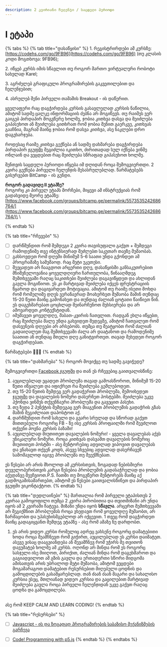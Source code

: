 ```yaml
---
description: 2 კვირიანი ჩელენჯი / საცდელი პერიოდი
---
```


# I ეტაპი

{% tabs %}
{% tab title="დასაწყისი" %}
1\. რეგისტრირდები ამ კურსზე: [https://codehs.com/go/9FB96](https://codehs.com/go/9FB96) (თუ კლასის კოდი მოგთხოვა: 9FB96);

2\. იწყებ კურსს იმის სწავლით თუ როგორ მართო ვირტუალური რობოტი სახელად Karel;

3\. აგრძელებ გრაფიკული პროგრამირების გაკვეთილებით და ჩელენჯებით;

4\. ასრულებ შენი პირველი თამაშის Breakout - ის დაწერით.

ყველაფერი რაც დაგჭირდება კურსის გასავლელად კურსის ნაწილია, ამიტომ სადმე ცალკე ინფორმაციის ძებნა არ მოგიწევს. თუ რაიმეს ვერ გაიგებ პირდაპირ მოგვწერე ხოლმე, ჯობია კითხვა დასვა და შეიძლება გიპასუხოთ ან შეიძლება გითხრათ რომ ჯობია შენით გაერკვე, კითხვას გააჩნია, მაგრამ მაინც ჯობია რომ დასვა კითხვა, ასე ნაკლები დრო დაგეხარჯება.&#x20;

როდესაც რაიმე კითხვა გექნება ან სადმე დახმარება დაგჭირდება პირდაპირ [ჯგუფში](https://www.facebook.com/groups/3969683209738650/) შეგიძლია იკითხო, ძირითადად სულ იქნება ვინმე ონლაინ და ვეცდებით რაც შეიძლება სწრაფად გიპასუხოთ ხოლმე.&#x20;

შენთვის საცდელი პერიოდი იწყება იმ დღიდან როცა შემოგვიერთდი. 2 კვირა გექნება პირველი ჩელენჯის შესასრულებლად. წარმატებებს გისურვებთ BitCamp - ის გუნდი.

**როგორ გადავიდე II ეტაპზე?**\
როგორც კი პირველ ეტაპს მორჩები, მიყევი ამ ინსტრუქციას რომ გადახვიდე მეორე ეტაპზე: [https://www.facebook.com/groups/bitcamp.ge/permalink/5573535242686764/](https://www.facebook.com/groups/bitcamp.ge/permalink/5573535242686764/)\
\

{% endtab %}

{% tab title="რჩევები" %}


* [ ] დარწმუნდით რომ შემდეგი 2 კვირა თავისუფალი გაქვთ + შემდეგი რამოდენიმე თვე ინტენსიურად შეძლებთ საკუთარ თავზე მუშაობას.
* [ ] გახსოვდეთ რომ დღეში მინიმუმ 5-6 საათი უნდა გქონდეთ ამ პროგრამაზე სამუშაოდ. რაც მეტი უკეთესი.
* [ ] შეეცადეთ არ ჩააგდოთ არცერთი დღე, დასაწყისში განსაკუთრებით მნიშვნელოვანია ყოველდღიური ჩართულობა, წინააღმდეგ შემთხვევაში რაღაც საკითხები შეიძლება დაგავიწყდეთ და ახლიდან გავლა მოგიწიოთ. ეს კი მარტივად შეიძლება იქცეს ფრუსტრაციის წყაროდ და დაგივარდეთ მოტივაცია. ამიტომ თუ რაიმე ისეთი მოხდა რომ რომელიმე დღეს ვერანაერად მოახერხეთ მუშაობა მაშინ თუნდაც 15-20 წუთი მაინც გამონახეთ და თუნდაც ძალიან ცოტათი წაიწიეთ წინ. ეს დაგეხმარებათ ცოცხლად შეინარჩუნოთ მეხსიერება და არ ამოვარდეთ კონტექსტიდან.
* [ ] იმუშავეთ ყოველდღე, შაბათ-კვირის ჩათვლით. რადგან ეხლა იწყებთ, რაც შეიძლება მალე უნდა გახვიდეთ შედეგზე, ამიტომ ჩათვალეთ რომ დასვენეის დღეები არ არსებობს. თუმცა თუ შეატყობთ რომ ძალიან გადაიღალეთ მაგ შემთხვევაში ძალა არ დაატანოთ და რამოდენიმე საათით ან თუნდაც მთელი დღე განიტვირთეთ. თავად შეხედეთ როგორ დაგჭირდებათ.

წარმატებები 🚀🚀🚀
{% endtab %}

{% tab title="დახმარება" %}
როგორ მოვიქცე თუ სადმე გავიჭედე?&#x20;

შემოგვიერთდი [Facebook ჯგუფში](https://www.facebook.com/groups/3969683209738650/) და თან ეს რჩევებიც გაითვალისწინე:

1. აუცილებლად ეცადეთ პრობლემა თავად გამოასწოროთ, მინიმუმ 15-20 წუთი იწვალეთ და იფიქრეთ რა შეიძლება გეშლებოდეთ.
2. თუ 15-20 წუთის შემდეგ ვერ გადაჭერით პრობლემა, შემოიხედეთ [ჯგუფში](https://www.facebook.com/groups/3969683209738650/) და დავალების ნომერი დასერჩეთ პოსტებში. შეიძლება უკვე ჰქონდა ვინმეს თქვენნაერი პრობლემა და გავეცით პასუხი.
3. თუ ზედა 2 პუნქტის შემდეგაც ვერ მიაგენით პრობლემის გადაჭრის გზას მაშინ შეგიძლიათ დაპოსტოთ აქ.
4. დარწმუნდით რომ სახელი და გვარი სრულად და სწორად გაქვთ მითთებული როგორც FB - ზე ისე კურსის პროფაილში რომ შევძლოთ თქვენი პოვნა კურსის ბაზაში!
5. აუცილებლად მიუთითეთ დავალების ნომერი! - ყველა დავალებას აქვს უნიკალური ნომერი. როცა კითხვას დასვამთ დავალების ნომერიც მიუთითეთ პოსტში - ასე მენტორებიც ადვილად ვიპოვით დავალებას და ვნახავთ თქვენ კოდს, ასევე სხვებიც ადვილად დასერჩავენ სამომავლოდ იგივე პრობლემა თუ შეექმნებათ.

ეს წესები არ არის მხოლოდ ამ კურსისთვის, ზოგადად ნებისმიერი დეველოპერისთვის კარგი წესებია პრობლემის გადასაჭრელად და ჯობია აქედანვე შეეჩვიოთ.P.S. ჩათში თუ მოგვწერთ მენტორებს მაინც აქ გადმოგამისამართებთ, ამიტომ ეს წესები გაითვალისწინეთ და პირდაპირ ჯგუფში ვიკონტაქტოთ.
{% endtab %}

{% tab title="დედლაინები" %}
მართალია რომ პირველი ეტაპისთვს 2 კვირაა გამოყოფილი თუმცა 2 კვირა პირობითია და თვითმიზანი არ უნდა იყოს ამ 2 კვირაში ჩატევა. მიზანი უნდა იყოს **სწავლა**. არცერთ შემთხვევაში არ შეგიქმნით პრობლემას როცა ვხედავთ რომ ყოველდღე მუშაობთ, არ ზარმაცობთ და უპასუხისმგებლოდ არ იქცევით. 1 თვეც რომ დაგჭირდეთ მაინც გადაგიყვანთ შემდეგ ეტაპზე - ასე რომ ამაზე ნუ დარდობთ.



1. &#x20;ეს არის ვიდეო კურსი რომელიც ადრეც ვახსენე როგორც დამატებითი  ხოდა როცა შეამჩნევთ რომ გიჭირთ, აუცილებლად ეს კურსი დაიმატეთ. ასევე ვისაც დააგვიანდება ან შევამჩნევ რომ უჭირს მე თვითონ დავუმატებ ხოლმე ამ კურსს. ოღონდ არ მინდა რომ ეს როგორც სასჯელი ისე მიიღოთ, პირიქით, ძალიან მინდა რომ დაგეხმაროთ და გაგიადვილოთ ამ გზის გავლა და ერთადერთი სწორი მიდგომა ამისათვის არის უბრალოდ მეტი მუშაობა, ამიტომ ვეცდები მოგამარაგოთ დამატებით რესურსებით მიღებული ცოდნის და გამოცდილების გასამყარებლად. თან ძაან ძაან მაგარი და სახალისო კურსია ესეც, მთლიანად ვიდეო კურსია და გაცილებით მარტივად შეიძლება გავლა როცა პირველი ჩელენჯიდან უკვე გაქვთ რაღაც ცოდნა და გამოცდილება.

\
ასე რომ KEEP CALM AND LEARN CODING!
{% endtab %}

{% tab title="რესურსები" %}
* [ ] [Javascript - ის და ზოგადად პროგრამირების საბაზისო მექანიზმების გარჩევა](https://www.youtube.com/watch?v=83KFSsTJSNQ)
* [ ] [Code! Programming with p5.js](https://www.youtube.com/playlist?list=PLRqwX-V7Uu6Zy51Q-x9tMWIv9cueOFTFA)
{% endtab %}
{% endtabs %}





